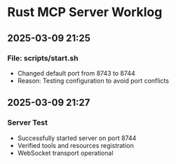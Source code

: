 # Rust MCP Server Worklog

## 2025-03-09 21:25
### File: scripts/start.sh
- Changed default port from 8743 to 8744
- Reason: Testing configuration to avoid port conflicts

## 2025-03-09 21:27
### Server Test
- Successfully started server on port 8744
- Verified tools and resources registration
- WebSocket transport operational
